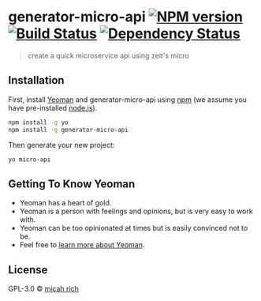 # generator-micro-api [![NPM version][npm-image]][npm-url] [![Build Status][travis-image]][travis-url] [![Dependency Status][daviddm-image]][daviddm-url]
> create a quick microservice api using zeit&#39;s micro

## Installation

First, install [Yeoman](http://yeoman.io) and generator-micro-api using [npm](https://www.npmjs.com/) (we assume you have pre-installed [node.js](https://nodejs.org/)).

```bash
npm install -g yo
npm install -g generator-micro-api
```

Then generate your new project:

```bash
yo micro-api
```

## Getting To Know Yeoman

 * Yeoman has a heart of gold.
 * Yeoman is a person with feelings and opinions, but is very easy to work with.
 * Yeoman can be too opinionated at times but is easily convinced not to be.
 * Feel free to [learn more about Yeoman](http://yeoman.io/).

## License

GPL-3.0 © [micah rich](micahrich.com)


[npm-image]: https://badge.fury.io/js/generator-micro-api.svg
[npm-url]: https://npmjs.org/package/generator-micro-api
[travis-image]: https://travis-ci.org/micahbrich/generator-micro-api.svg?branch=master
[travis-url]: https://travis-ci.org/micahbrich/generator-micro-api
[daviddm-image]: https://david-dm.org/micahbrich/generator-micro-api.svg?theme=shields.io
[daviddm-url]: https://david-dm.org/micahbrich/generator-micro-api
